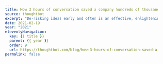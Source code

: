 ```yaml
---
title: How 3 hours of conversation saved a company hundreds of thousands of dollars
source: thoughtbot
excerpt: "De-risking ideas early and often is an effective, enlightening way of figuring out the how"
date: 2021-02-19
year: "2021"
eleventyNavigation:
  key: {{ title }}
  parent: {{ year }}
  order: 9
  url: https://thoughtbot.com/blog/how-3-hours-of-conversation-saved-a-company-hundreds-of-thousands-of-dollars
permalink: false
---
```

